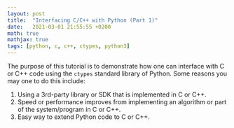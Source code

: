 ```yaml
---
layout: post
title:  "Interfacing C/C++ with Python (Part 1)"
date:   2021-03-01 21:55:55 +0200
math: true
mathjax: true
tags: [python, c, c++, ctypes, python3]
---
```


The purpose of this tutorial is to demonstrate how one can interface with C or
C++ code using the `ctypes` standard library of Python. Some reasons you may one to do this include:

1. Using a 3rd-party library or SDK that is implemented in C or C++.
1. Speed or performance improves from implementing an algorithm or part of the system/program in C or C++.
1. Easy way to extend Python code to C or C++.

